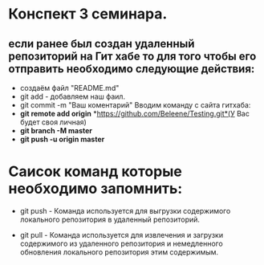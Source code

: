 # Конспект 3 семинара.
  
## если ранее был создан  удаленный репозиторий на Гит хабе то для того чтобы его отправить необходимо следующие действия:

* создаём файл "README.md"
* git add - добавляем наш фаил.
* git commit -m "Ваш коментарий"
Вводим команду с сайта гитхаба:
* **git remote add origin** *https://github.com/Beleene/Testing.git*(У Вас будет своя личная)
* **git branch -M master**
* **git push -u origin master** 
 # Саисок команд которые необходимо запомнить:

 * git push - Команда используется для выгрузки содержимого локального репозитория в удаленный репозиторий.
 
 *  git pull - Команда используется для извлечения и загрузки содержимого из удаленного репозитория и немедленного обновления локального репозитория этим содержимым.
 